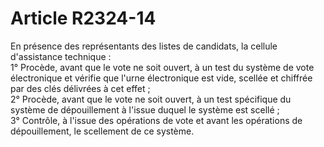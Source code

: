 # Article R2324-14

  
En présence des représentants des listes de candidats, la cellule d'assistance technique :   
1° Procède, avant que le vote ne soit ouvert, à un test du système de vote électronique et vérifie que l'urne électronique est vide, scellée et chiffrée par des clés délivrées à cet effet ;   
2° Procède, avant que le vote ne soit ouvert, à un test spécifique du système de dépouillement à l'issue duquel le système est scellé ;   
3° Contrôle, à l'issue des opérations de vote et avant les opérations de dépouillement, le scellement de ce système.